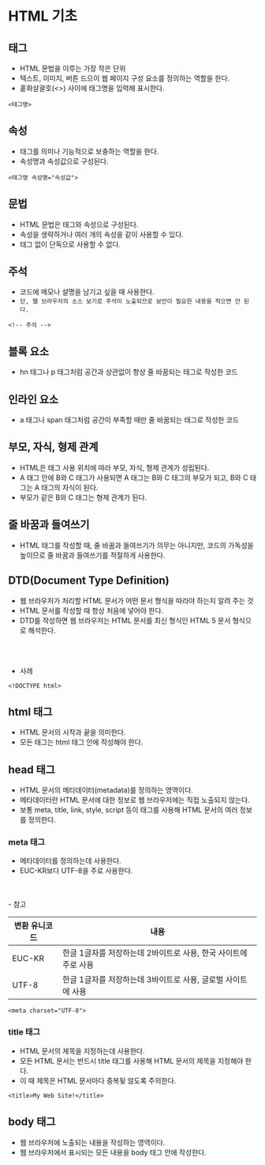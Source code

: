 # HTML 기초

## 태그
- HTML 문법을 이루는 가장 작은 단위
- 텍스트, 이미지, 버튼 드으이 웹 페이지 구성 요소를 정의하는 역할을 한다.
- 홑화살괄호(<>) 사이에 태그명을 입력해 표시한다.

```
<태그명>
```

## 속성
- 태그를 의미나 기능적으로 보충하는 역할을 한다.
- 속성명과 속성값으로 구성된다.

```
<태그명 속성명="속성값">
```

## 문법
- HTML 문법은 태그와 속성으로 구성된다.
- 속성을 생략하거나 여러 개의 속성을 같이 사용할 수 있다.
- 태그 없이 단독으로 사용할 수 없다.

## 주석
- 코드에 메모나 설명을 남기고 싶을 때 사용한다.
- `단, 웹 브라우저의 소스 보기로 주석이 노출되므로 보안이 필요한 내용을 적으면 안 된다.`

```
<!-- 주석 -->
```

## 블록 요소
- hn 태그나 p 태그처럼 공간과 상관없이 항상 줄 바꿈되는 태그로 작성한 코드

## 인라인 요소
- a 태그나 span 태그처럼 공간이 부족할 때만 줄 바꿈되는 태그로 작성한 코드

## 부모, 자식, 형제 관계
- HTML은 태그 사용 위치에 따라 부모, 자식, 형제 관계가 성립된다.
- A 태그 안에 B와 C 태그가 사용되면 A 태그는 B와 C 태그의 부모가 되고, B와 C 태그는 A 태그의 자식이 된다.
- 부모가 같은 B와 C 태그는 형제 관계가 된다.

## 줄 바꿈과 들여쓰기
- HTML 태그를 작성할 때, 줄 바꿈과 들여쓰기가 의무는 아니지만, 코드의 가독성을 높이므로 줄 바꿈과 들여쓰기를 적절하게 사용한다.


## DTD(Document Type Definition)
- 웹 브라우저가 처리할 HTML 문서가 어떤 문서 형식을 따라야 하는지 알려 주는 것
- HTML 문서를 작성할 때 항상 처음에 넣어야 한다.
- DTD를 작성하면 웹 브라우저는 HTML 문서를 최신 형식인 HTML 5 문서 형식으로 해석한다.
</br>
</br>

- 사례
```
<!DOCTYPE html>
```

## html 태그
- HTML 문서의 시작과 끝을 의미한다.
- 모든 태그는 html 태그 안에 작성해야 한다.

## head 태그
- HTML 문서의 메타데이터(metadata)를 정의하는 영역이다.
- 메타데이터란 HTML 문서에 대한 정보로 웹 브라우저에는 직접 노출되지 않는다.
- 보통 meta, title, link, style, script 등이 태그를 사용해 HTML 문서의 여러 정보를 정의한다.

### meta 태그
- 메타데이터를 정의하는데 사용한다.
- EUC-KR보다 UTF-8을 주로 사용한다.
</br>
</br>
- 참고

|변환 유니코드|내용|
|----|----|
|EUC-KR|한글 1글자를 저장하는데 2바이트로 사용, 한국 사이트에 주로 사용|
|UTF-8|한글 1글자를 저장하는데 3바이트로 사용, 글로벌 사이트에 사용|

```
<meta charset="UTF-8">
```

### title 태그
- HTML 문서의 제목을 지정하는데 사용한다.
- 모든 HTML 문서는 반드시 title 태그를 사용해 HTML 문서의 제목을 지정해야 한다.
- 이 때 제목은 HTML 문서마다 중복됮 않도록 주의한다.

```
<title>My Web Site!</title>
```

## body 태그
- 웹 브라우저에 노출되는 내용을 작성하는 영역이다.
- 웹 브라우저에서 표시되는 모든 내용을 body 태그 안에 작성한다.

